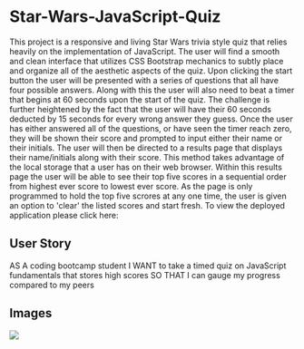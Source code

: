 # Star-Wars-JavaScript-Quiz
This project is a responsive and living Star Wars trivia style quiz that relies heavily on the implementation of JavaScript. The user will find a smooth and clean interface that utilizes CSS Bootstrap mechanics to subtly place and organize all of the aesthetic aspects of the quiz. Upon clicking the start button the user will be presented with a series of questions that all have four possible answers. Along with this the user will also need to beat a timer that begins at 60 seconds upon the start of the quiz. The challenge is further heightened by the fact that the user will have their 60 seconds deducted by 15 seconds for every wrong answer they guess. Once the user has either answered all of the questions, or have seen the timer reach zero, they will be shown their score and prompted to input either their name or their initials. The user will then be directed to a results page that displays their name/initials along with their score. This method takes advantage of the local storage that a user has on their web browser. Within this results page the user will be able to see their top five scores in a sequential order from highest ever score to lowest ever score. As the page is only programmed to hold the top five scrores at any one time, the user is given an option to 'clear' the listed scores and start fresh. To view the deployed application please click here:

## User Story
AS A coding bootcamp student
I WANT to take a timed quiz on JavaScript fundamentals that stores high scores
SO THAT I can gauge my progress compared to my peers


## Images

![](HW4-pic1.JPG.png)
